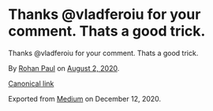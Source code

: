 # Thanks @vladferoiu for your comment. Thats a good trick.

Thanks @vladferoiu for your comment. Thats a good trick.

By [Rohan Paul](https://medium.com/@paulrohan) on [August 2, 2020](https://medium.com/p/3fd21a8910bd).

[Canonical link](https://medium.com/@paulrohan/thanks-vladferoiu-for-your-comment-thats-a-good-trick-3fd21a8910bd)

Exported from [Medium](https://medium.com) on December 12, 2020.
